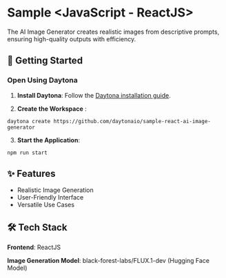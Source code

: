 # Sample <JavaScript - ReactJS>

The AI Image Generator creates realistic images from descriptive prompts, ensuring high-quality outputs with efficiency.

## 🚀 Getting Started
### Open Using Daytona

1. **Install Daytona**: Follow the [Daytona installation guide](https://www.daytona.io/docs/installation/installation/).


2. **Create the Workspace** : 

```
daytona create https://github.com/daytonaio/sample-react-ai-image-generator
```

3. **Start the Application**:

```
npm run start
```

## ✨ Features
* Realistic Image Generation
* User-Friendly Interface
* Versatile Use Cases


## 🛠️ Tech Stack
**Frontend**: ReactJS

**Image Generation Model**: black-forest-labs/FLUX.1-dev (Hugging Face Model)



